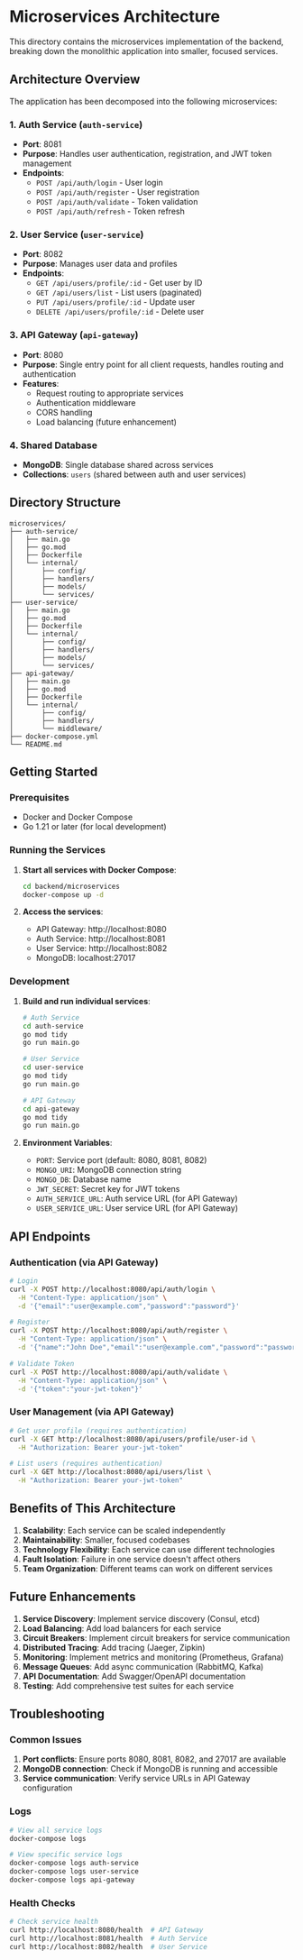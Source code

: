 # Microservices Architecture

This directory contains the microservices implementation of the backend, breaking down the monolithic application into smaller, focused services.

## Architecture Overview

The application has been decomposed into the following microservices:

### 1. Auth Service (`auth-service`)
- **Port**: 8081
- **Purpose**: Handles user authentication, registration, and JWT token management
- **Endpoints**:
  - `POST /api/auth/login` - User login
  - `POST /api/auth/register` - User registration
  - `POST /api/auth/validate` - Token validation
  - `POST /api/auth/refresh` - Token refresh

### 2. User Service (`user-service`)
- **Port**: 8082
- **Purpose**: Manages user data and profiles
- **Endpoints**:
  - `GET /api/users/profile/:id` - Get user by ID
  - `GET /api/users/list` - List users (paginated)
  - `PUT /api/users/profile/:id` - Update user
  - `DELETE /api/users/profile/:id` - Delete user

### 3. API Gateway (`api-gateway`)
- **Port**: 8080
- **Purpose**: Single entry point for all client requests, handles routing and authentication
- **Features**:
  - Request routing to appropriate services
  - Authentication middleware
  - CORS handling
  - Load balancing (future enhancement)

### 4. Shared Database
- **MongoDB**: Single database shared across services
- **Collections**: `users` (shared between auth and user services)

## Directory Structure

```
microservices/
├── auth-service/
│   ├── main.go
│   ├── go.mod
│   ├── Dockerfile
│   └── internal/
│       ├── config/
│       ├── handlers/
│       ├── models/
│       └── services/
├── user-service/
│   ├── main.go
│   ├── go.mod
│   ├── Dockerfile
│   └── internal/
│       ├── config/
│       ├── handlers/
│       ├── models/
│       └── services/
├── api-gateway/
│   ├── main.go
│   ├── go.mod
│   ├── Dockerfile
│   └── internal/
│       ├── config/
│       ├── handlers/
│       └── middleware/
├── docker-compose.yml
└── README.md
```

## Getting Started

### Prerequisites
- Docker and Docker Compose
- Go 1.21 or later (for local development)

### Running the Services

1. **Start all services with Docker Compose**:
   ```bash
   cd backend/microservices
   docker-compose up -d
   ```

2. **Access the services**:
   - API Gateway: http://localhost:8080
   - Auth Service: http://localhost:8081
   - User Service: http://localhost:8082
   - MongoDB: localhost:27017

### Development

1. **Build and run individual services**:
   ```bash
   # Auth Service
   cd auth-service
   go mod tidy
   go run main.go

   # User Service
   cd user-service
   go mod tidy
   go run main.go

   # API Gateway
   cd api-gateway
   go mod tidy
   go run main.go
   ```

2. **Environment Variables**:
   - `PORT`: Service port (default: 8080, 8081, 8082)
   - `MONGO_URI`: MongoDB connection string
   - `MONGO_DB`: Database name
   - `JWT_SECRET`: Secret key for JWT tokens
   - `AUTH_SERVICE_URL`: Auth service URL (for API Gateway)
   - `USER_SERVICE_URL`: User service URL (for API Gateway)

## API Endpoints

### Authentication (via API Gateway)
```bash
# Login
curl -X POST http://localhost:8080/api/auth/login \
  -H "Content-Type: application/json" \
  -d '{"email":"user@example.com","password":"password"}'

# Register
curl -X POST http://localhost:8080/api/auth/register \
  -H "Content-Type: application/json" \
  -d '{"name":"John Doe","email":"user@example.com","password":"password","confirmPassword":"password"}'

# Validate Token
curl -X POST http://localhost:8080/api/auth/validate \
  -H "Content-Type: application/json" \
  -d '{"token":"your-jwt-token"}'
```

### User Management (via API Gateway)
```bash
# Get user profile (requires authentication)
curl -X GET http://localhost:8080/api/users/profile/user-id \
  -H "Authorization: Bearer your-jwt-token"

# List users (requires authentication)
curl -X GET http://localhost:8080/api/users/list \
  -H "Authorization: Bearer your-jwt-token"
```

## Benefits of This Architecture

1. **Scalability**: Each service can be scaled independently
2. **Maintainability**: Smaller, focused codebases
3. **Technology Flexibility**: Each service can use different technologies
4. **Fault Isolation**: Failure in one service doesn't affect others
5. **Team Organization**: Different teams can work on different services

## Future Enhancements

1. **Service Discovery**: Implement service discovery (Consul, etcd)
2. **Load Balancing**: Add load balancers for each service
3. **Circuit Breakers**: Implement circuit breakers for service communication
4. **Distributed Tracing**: Add tracing (Jaeger, Zipkin)
5. **Monitoring**: Implement metrics and monitoring (Prometheus, Grafana)
6. **Message Queues**: Add async communication (RabbitMQ, Kafka)
7. **API Documentation**: Add Swagger/OpenAPI documentation
8. **Testing**: Add comprehensive test suites for each service

## Troubleshooting

### Common Issues

1. **Port conflicts**: Ensure ports 8080, 8081, 8082, and 27017 are available
2. **MongoDB connection**: Check if MongoDB is running and accessible
3. **Service communication**: Verify service URLs in API Gateway configuration

### Logs
```bash
# View all service logs
docker-compose logs

# View specific service logs
docker-compose logs auth-service
docker-compose logs user-service
docker-compose logs api-gateway
```

### Health Checks
```bash
# Check service health
curl http://localhost:8080/health  # API Gateway
curl http://localhost:8081/health  # Auth Service
curl http://localhost:8082/health  # User Service
``` 